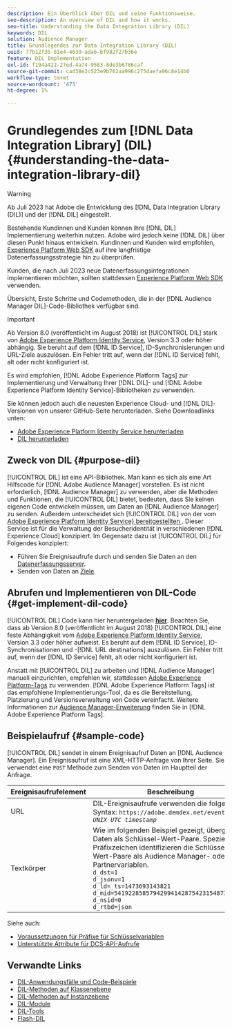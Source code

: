 ```yaml
---
description: Ein Überblick über DIL und seine Funktionsweise.
seo-description: An overview of DIL and how it works.
seo-title: Understanding the Data Integration Library (DIL)
keywords: DIL
solution: Audience Manager
title: Grundlegendes zur Data Integration Library (DIL)
uuid: 77b12f35-81e4-4639-ada6-bf982f27b36e
feature: DIL Implementation
exl-id: f194a422-27ed-4a74-9583-8de3b6786caf
source-git-commit: cad38e2c523e9b762aa996c275daefa96c8e14b0
workflow-type: tm+mt
source-wordcount: '473'
ht-degree: 1%

---
```


# Grundlegendes zum [!DNL Data Integration Library] (DIL){#understanding-the-data-integration-library-dil}

>[!WARNING]
>
>Ab Juli 2023 hat Adobe die Entwicklung des [!DNL Data Integration Library (DIL)] und der [!DNL DIL] eingestellt.
>
>Bestehende Kundinnen und Kunden können ihre [!DNL DIL] Implementierung weiterhin nutzen. Adobe wird jedoch keine [!DNL DIL] über diesen Punkt hinaus entwickeln. Kundinnen und Kunden wird empfohlen, [Experience Platform Web SDK](https://experienceleague.adobe.com/docs/experience-platform/edge/home.html?lang=de) auf ihre langfristige Datenerfassungsstrategie hin zu überprüfen.
>
>Kunden, die nach Juli 2023 neue Datenerfassungsintegrationen implementieren möchten, sollten stattdessen [Experience Platform Web SDK](https://experienceleague.adobe.com/docs/experience-platform/edge/home.html?lang=de) verwenden.

Übersicht, Erste Schritte und Codemethoden, die in der [!DNL Audience Manager DIL]-Code-Bibliothek verfügbar sind.

>[!IMPORTANT]
>
>Ab Version 8.0 (veröffentlicht im August 2018) ist [!UICONTROL DIL] stark von [Adobe Experience Platform Identity Service](https://experienceleague.adobe.com/docs/id-service/using/home.html?lang=de), Version 3.3 oder höher abhängig. Sie beruht auf dem [!DNL ID Service], ID-Synchronisierungen und URL-Ziele auszulösen. Ein Fehler tritt auf, wenn der [!DNL ID Service] fehlt, alt oder nicht konfiguriert ist.
>
>Es wird empfohlen, [!DNL Adobe Experience Platform Tags] zur Implementierung und Verwaltung Ihrer [!DNL DIL]- und [!DNL Adobe Experience Platform Identity Service]-Bibliotheken zu verwenden.

Sie können jedoch auch die neuesten Experience Cloud- und [!DNL DIL]-Versionen von unserer GitHub-Seite herunterladen. Siehe Downloadlinks unten:

* [Adobe Experience Platform Identity Service herunterladen](https://github.com/Adobe-Marketing-Cloud/id-service/releases)
* [DIL herunterladen](https://github.com/Adobe-Marketing-Cloud/dil/releases)

## Zweck von DIL {#purpose-dil}

[!UICONTROL DIL] ist eine API-Bibliothek. Man kann es sich als eine Art Hilfscode für [!DNL Adobe Audience Manager] vorstellen. Es ist nicht erforderlich, [!DNL Audience Manager] zu verwenden, aber die Methoden und Funktionen, die [!UICONTROL DIL] bietet, bedeuten, dass Sie keinen eigenen Code entwickeln müssen, um Daten an [!DNL Audience Manager] zu senden. Außerdem unterscheidet sich [!UICONTROL DIL] von der vom [Adobe Experience Platform Identity Service&rbrace; bereitgestellten ](https://experienceleague.adobe.com/docs/id-service/using/home.html?lang=de). Dieser Service ist für die Verwaltung der Besucheridentität in verschiedenen [!DNL Experience Cloud] konzipiert. Im Gegensatz dazu ist [!UICONTROL DIL] für Folgendes konzipiert:

* Führen Sie Ereignisaufrufe durch und senden Sie Daten an den [Datenerfassungsserver](../reference/system-components/components-data-collection.md).
* Senden von Daten an [Ziele](../features/destinations/destinations.md).

## Abrufen und Implementieren von DIL-Code {#get-implement-dil-code}

[!UICONTROL DIL] Code kann hier heruntergeladen **[hier](https://github.com/Adobe-Marketing-Cloud/dil/releases)**. Beachten Sie, dass ab Version 8.0 (veröffentlicht im August 2018) [!UICONTROL DIL] eine feste Abhängigkeit vom [Adobe Experience Platform Identity Service](https://experienceleague.adobe.com/docs/id-service/using/home.html?lang=de), Version 3.3 oder höher aufweist. Es beruht auf dem [!DNL ID Service], ID-Synchronisationen und -[!DNL URL destinations] auszulösen. Ein Fehler tritt auf, wenn der [!DNL ID Service] fehlt, alt oder nicht konfiguriert ist.

Anstatt mit [!UICONTROL DIL] zu arbeiten und [!DNL Audience Manager] manuell einzurichten, empfehlen wir, stattdessen [Adobe Experience Platform-Tags](https://experienceleague.adobe.com/docs/experience-platform/tags/home.html?lang=de) zu verwenden. [!DNL Adobe Experience Platform Tags] ist das empfohlene Implementierungs-Tool, da es die Bereitstellung, Platzierung und Versionsverwaltung von Code vereinfacht. Weitere Informationen zur [Audience Manager-Erweiterung](https://experienceleague.adobe.com/docs/experience-platform/tags/extensions/adobe/audience-manager/overview.html?lang=de) finden Sie in [!DNL Adobe Experience Platform Tags].

## Beispielaufruf {#sample-code}

[!UICONTROL DIL] sendet in einem Ereignisaufruf Daten an [!DNL Audience Manager]. Ein Ereignisaufruf ist eine XML-HTTP-Anfrage von Ihrer Seite. Sie verwendet eine `POST` Methode zum Senden von Daten im Hauptteil der Anfrage.

| Ereignisaufrufelement | Beschreibung |
|--- |--- |
| URL | DIL-Ereignisaufrufe verwenden die folgende Syntax: `https://adobe.demdex.net/event?_ts =` *`UNIX UTC timestamp`* |
| Textkörper | Wie im folgenden Beispiel gezeigt, übergibt DIL Daten als Schlüssel-Wert-Paare. Spezielle Präfixzeichen identifizieren die Schlüssel-Wert-Paare als Audience Manager- oder Partnervariablen.<br>`d_dst=1`<br>`d_jsonv=1`<br>`d_ld=_ts=1473693143821`<br>`d_mid=54192285857942994142875423154873503351`<br>`d_nsid=0`<br>`d_rtbd=json`<br> |

Siehe auch:
* [Voraussetzungen für Präfixe für Schlüsselvariablen](../features/traits/trait-variable-prefixes.md)
* [Unterstützte Attribute für DCS-API-Aufrufe](../api/dcs-intro/dcs-api-reference/dcs-keys.md)

## Verwandte Links

* [DIL-Anwendungsfälle und Code-Beispiele](/help/using/dil/dil-use-cases.md)
* [DIL-Methoden auf Klassenebene](/help/using/dil/dil-class-overview/dil-start.md)
* [DIL-Methoden auf Instanzebene](/help/using/dil/dil-instance-methods.md)
* [DIL-Module](/help/using/dil/dil-modules.md)
* [DIL-Tools](/help/using/dil/dil-tools.md)
* [Flash-DIL](/help/using/dil/dil-flash.md)
